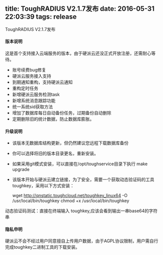 title: ToughRADIUS V2.1.7发布
date: 2016-05-31 22:03:39
tags: release
---


ToughRADIUS V2.1.7发布

#### 版本说明

这是首个支持接入云端服务的版本，由于硬派云还没正式开放注册，还需耐心等待。

- 账号续费bug修复
- 硬派云服务接入支持
- 到期通知重构，支持硬派云通知
- 重构定时任务
- 新增硬派云服务检测task
- 新增系统消息跟踪功能
- 统一系统sid获取方法
- 增加了数据库每日自动备份任务，过期备份自动删除
- 定期删除旧的统计数据，防止数据库膨胀。

####  升级说明
- 该版本无数据库结构更新，但仍然建议您远程下载数据库备份
- 你可以选择将旧的版本目录更名，重新安装。
- 如果采用git模式安装，可以直接在/opt/toughservice目录下执行 make upgrade
- 该版本开始与硬派云建立链接，为了安全，需要一个获取动态验证码的工具toughkey，采用以下方式安装：


    wget http://qnstatic.toughcloud.net/toughkey_linux64 -O /usr/local/bin/toughkey
    chmod +x /usr/local/bin/toughkey

动态验证码测试：直接在终端输入 toughkey,应该会看到输出一串base64的字符串

#### 隐私申明

硬派云不会不经过用户同意擅自上传用户数据，由于AGPL协议限制，用户需自行完成toughkey二进制工具的下载安装。